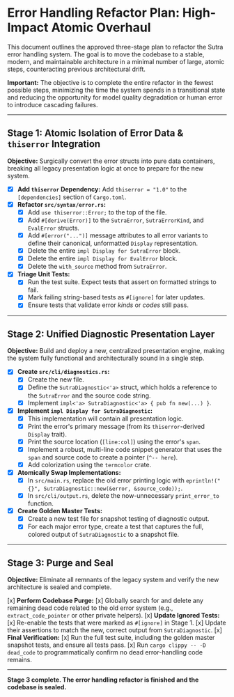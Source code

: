 # Error Handling Refactor Plan: High-Impact Atomic Overhaul

This document outlines the approved three-stage plan to refactor the Sutra error handling system. The goal is to move the codebase to a stable, modern, and maintainable architecture in a minimal number of large, atomic steps, counteracting previous architectural drift.

**Important:** The objective is to complete the entire refactor in the fewest possible steps, minimizing the time the system spends in a transitional state and reducing the opportunity for model quality degradation or human error to introduce cascading failures.

---

## Stage 1: Atomic Isolation of Error Data & `thiserror` Integration

**Objective:** Surgically convert the error structs into pure data containers, breaking all legacy presentation logic at once to prepare for the new system.

- [x] **Add `thiserror` Dependency:** Add `thiserror = "1.0"` to the `[dependencies]` section of `Cargo.toml`.
- [x] **Refactor `src/syntax/error.rs`:**
  - [x] Add `use thiserror::Error;` to the top of the file.
  - [x] Add `#[derive(Error)]` to the `SutraError`, `SutraErrorKind`, and `EvalError` structs.
  - [x] Add `#[error("...")]` message attributes to all error variants to define their canonical, unformatted `Display` representation.
  - [x] Delete the entire `impl Display for SutraError` block.
  - [x] Delete the entire `impl Display for EvalError` block.
  - [x] Delete the `with_source` method from `SutraError`.
- [x] **Triage Unit Tests:**
  - [x] Run the test suite. Expect tests that assert on formatted strings to fail.
  - [x] Mark failing string-based tests as `#[ignore]` for later updates.
  - [x] Ensure tests that validate error _kinds_ or _codes_ still pass.

---

## Stage 2: Unified Diagnostic Presentation Layer

**Objective:** Build and deploy a new, centralized presentation engine, making the system fully functional and architecturally sound in a single step.

- [x] **Create `src/cli/diagnostics.rs`:**
  - [x] Create the new file.
  - [x] Define the `SutraDiagnostic<'a>` struct, which holds a reference to the `SutraError` and the source code string.
  - [x] Implement `impl<'a> SutraDiagnostic<'a> { pub fn new(...) }`.
- [x] **Implement `impl Display for SutraDiagnostic`:**
  - [x] This implementation will contain all presentation logic.
  - [x] Print the error's primary message (from its `thiserror`-derived `Display` trait).
  - [x] Print the source location (`[line:col]`) using the error's `span`.
  - [x] Implement a robust, multi-line code snippet generator that uses the `span` and source code to create a pointer (`^-- here`).
  - [x] Add colorization using the `termcolor` crate.
- [x] **Atomically Swap Implementations:**
  - [x] In `src/main.rs`, replace the old error printing logic with `eprintln!("{}", SutraDiagnostic::new(&error, &source_code));`.
  - [x] In `src/cli/output.rs`, delete the now-unnecessary `print_error_to` function.
- [x] **Create Golden Master Tests:**
  - [x] Create a new test file for snapshot testing of diagnostic output.
  - [x] For each major error type, create a test that captures the full, colored output of `SutraDiagnostic` to a snapshot file.

---

## Stage 3: Purge and Seal

**Objective:** Eliminate all remnants of the legacy system and verify the new architecture is sealed and complete.

[x] **Perform Codebase Purge:**
[x] Globally search for and delete any remaining dead code related to the old error system (e.g., `extract_code_pointer` or other private helpers).
[x] **Update Ignored Tests:**
[x] Re-enable the tests that were marked as `#[ignore]` in Stage 1.
[x] Update their assertions to match the new, correct output from `SutraDiagnostic`.
[x] **Final Verification:**
[x] Run the full test suite, including the golden master snapshot tests, and ensure all tests pass.
[x] Run `cargo clippy -- -D dead_code` to programmatically confirm no dead error-handling code remains.

---

**Stage 3 complete. The error handling refactor is finished and the codebase is sealed.**
